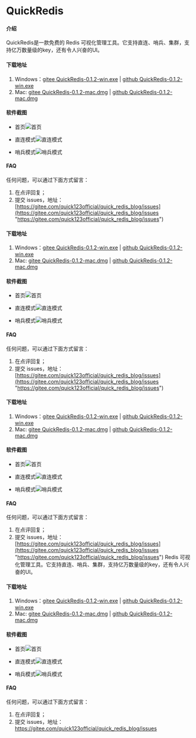 # QuickRedis

#### 介绍
QuickRedis是一款免费的 Redis 可视化管理工具。它支持直连、哨兵、集群，支持亿万数量级的key，还有令人兴奋的UI。

#### 下载地址
1. Windows：[gitee QuickRedis-0.1.2-win.exe](https://gitee.com/quick123official/quick_redis_blog/blob/master/QuickRedis-0.1.2-win.exe) | [github QuickRedis-0.1.2-win.exe](https://github.com/quick123official/quick_redis_blog/blob/master/QuickRedis-0.1.2-win.exe)
2. Mac: [gitee QuickRedis-0.1.2-mac.dmg](https://gitee.com/quick123official/quick_redis_blog/blob/master/QuickRedis-0.1.2-mac.dmg) | [github QuickRedis-0.1.2-mac.dmg](https://github.com/quick123official/quick_redis_blog/blob/master/QuickRedis-0.1.2-mac.dmg)

#### 软件截图

- 首页![首页](https://images.gitee.com/uploads/images/2020/0525/163820_bcaaa7c8_7565825.png "屏幕截图.png")

- 直连模式![直连模式](https://images.gitee.com/uploads/images/2020/0525/163731_bc3177ab_7565825.png "屏幕截图.png")

- 哨兵模式![哨兵模式](https://images.gitee.com/uploads/images/2020/0525/163845_2e5a89a6_7565825.png "屏幕截图.png")

#### FAQ 
任何问题，可以通过下面方式留言：
1. 在点评回复；
2. 提交 issues，地址：[https://gitee.com/quick123official/quick_redis_blog/issues](https://gitee.com/quick123official/quick_redis_blog/issues "https://gitee.com/quick123official/quick_redis_blog/issues")

#### 下载地址
1. Windows：[gitee QuickRedis-0.1.2-win.exe](https://gitee.com/quick123official/quick_redis_blog/blob/master/QuickRedis-0.1.2-win.exe) | [github QuickRedis-0.1.2-win.exe](https://github.com/quick123official/quick_redis_blog/blob/master/QuickRedis-0.1.2-win.exe)
2. Mac: [gitee QuickRedis-0.1.2-mac.dmg](https://gitee.com/quick123official/quick_redis_blog/blob/master/QuickRedis-0.1.2-mac.dmg) | [github QuickRedis-0.1.2-mac.dmg](https://github.com/quick123official/quick_redis_blog/blob/master/QuickRedis-0.1.2-mac.dmg)

#### 软件截图

- 首页![首页](https://images.gitee.com/uploads/images/2020/0525/163820_bcaaa7c8_7565825.png "屏幕截图.png")

- 直连模式![直连模式](https://images.gitee.com/uploads/images/2020/0525/163731_bc3177ab_7565825.png "屏幕截图.png")

- 哨兵模式![哨兵模式](https://images.gitee.com/uploads/images/2020/0525/163845_2e5a89a6_7565825.png "屏幕截图.png")

#### FAQ 
任何问题，可以通过下面方式留言：
1. 在点评回复；
2. 提交 issues，地址：[https://gitee.com/quick123official/quick_redis_blog/issues](https://gitee.com/quick123official/quick_redis_blog/issues "https://gitee.com/quick123official/quick_redis_blog/issues")

#### 下载地址
1. Windows：[gitee QuickRedis-0.1.2-win.exe](https://gitee.com/quick123official/quick_redis_blog/blob/master/QuickRedis-0.1.2-win.exe) | [github QuickRedis-0.1.2-win.exe](https://github.com/quick123official/quick_redis_blog/blob/master/QuickRedis-0.1.2-win.exe)
2. Mac: [gitee QuickRedis-0.1.2-mac.dmg](https://gitee.com/quick123official/quick_redis_blog/blob/master/QuickRedis-0.1.2-mac.dmg) | [github QuickRedis-0.1.2-mac.dmg](https://github.com/quick123official/quick_redis_blog/blob/master/QuickRedis-0.1.2-mac.dmg)

#### 软件截图

- 首页![首页](https://images.gitee.com/uploads/images/2020/0525/163820_bcaaa7c8_7565825.png "屏幕截图.png")

- 直连模式![直连模式](https://images.gitee.com/uploads/images/2020/0525/163731_bc3177ab_7565825.png "屏幕截图.png")

- 哨兵模式![哨兵模式](https://images.gitee.com/uploads/images/2020/0525/163845_2e5a89a6_7565825.png "屏幕截图.png")

#### FAQ 
任何问题，可以通过下面方式留言：
1. 在点评回复；
2. 提交 issues，地址：[https://gitee.com/quick123official/quick_redis_blog/issues](https://gitee.com/quick123official/quick_redis_blog/issues "https://gitee.com/quick123official/quick_redis_blog/issues") Redis 可视化管理工具。它支持直连、哨兵、集群，支持亿万数量级的key，还有令人兴奋的UI。

#### 下载地址
1. Windows：[gitee QuickRedis-0.1.2-win.exe](https://gitee.com/quick123official/quick_redis_blog/blob/master/QuickRedis-0.1.2-win.exe) | [github QuickRedis-0.1.2-win.exe](https://github.com/quick123official/quick_redis_blog/blob/master/QuickRedis-0.1.2-win.exe)
2. Mac: [gitee QuickRedis-0.1.2-mac.dmg](https://gitee.com/quick123official/quick_redis_blog/blob/master/QuickRedis-0.1.2-mac.dmg) | [github QuickRedis-0.1.2-mac.dmg](https://github.com/quick123official/quick_redis_blog/blob/master/QuickRedis-0.1.2-mac.dmg)

#### 软件截图

- 首页![首页](https://images.gitee.com/uploads/images/2020/0525/163820_bcaaa7c8_7565825.png "屏幕截图.png")

- 直连模式![直连模式](https://images.gitee.com/uploads/images/2020/0525/163731_bc3177ab_7565825.png "屏幕截图.png")

- 哨兵模式![哨兵模式](https://images.gitee.com/uploads/images/2020/0525/163845_2e5a89a6_7565825.png "屏幕截图.png")

#### FAQ 
任何问题，可以通过下面方式留言：
1. 在点评回复；
2. 提交 issues，地址：https://gitee.com/quick123official/quick_redis_blog/issues
